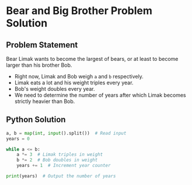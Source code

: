 # Bear and Big Brother Problem Solution

## Problem Statement
Bear Limak wants to become the largest of bears, or at least to become larger than his brother Bob.

- Right now, Limak and Bob weigh `a` and `b` respectively.
- Limak eats a lot and his weight triples every year.
- Bob's weight doubles every year.
- We need to determine the number of years after which Limak becomes strictly heavier than Bob.

## Python Solution
```python
a, b = map(int, input().split())  # Read input
years = 0

while a <= b:
    a *= 3  # Limak triples in weight
    b *= 2  # Bob doubles in weight
    years += 1  # Increment year counter

print(years)  # Output the number of years
